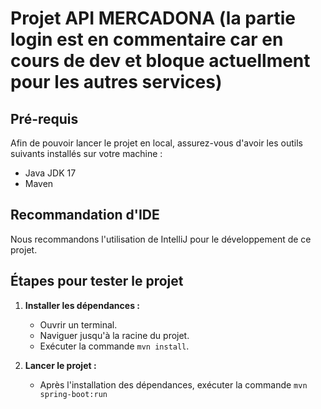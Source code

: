 # Projet API MERCADONA (la partie login est en commentaire car en cours de dev et bloque actuellment pour les autres services)

## Pré-requis

Afin de pouvoir lancer le projet en local, assurez-vous d'avoir les outils suivants installés sur votre machine :

- Java JDK 17
- Maven

## Recommandation d'IDE

Nous recommandons l'utilisation de IntelliJ pour le développement de ce projet.

## Étapes pour tester le projet

1. **Installer les dépendances :**
    - Ouvrir un terminal.
    - Naviguer jusqu'à la racine du projet.
    - Exécuter la commande `mvn install`.

2. **Lancer le projet :**
    - Après l'installation des dépendances, exécuter la commande `mvn spring-boot:run`



